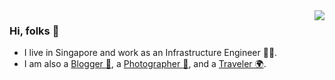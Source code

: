 <img align="right" src="https://github-readme-stats.vercel.app/api?username=joway&show_icons=true&icon_color=CE1D2D&text_color=718096&bg_color=ffffff&hide_title=true" />

### Hi, folks 👋

- I live in Singapore and work as an Infrastructure Engineer 👨‍💻.
- I am also a [Blogger 📝](https://blog.joway.io), a [Photographer 📸](https://pho.joway.io/), and a [Traveler 🌍](https://blog.joway.io/travel/).
